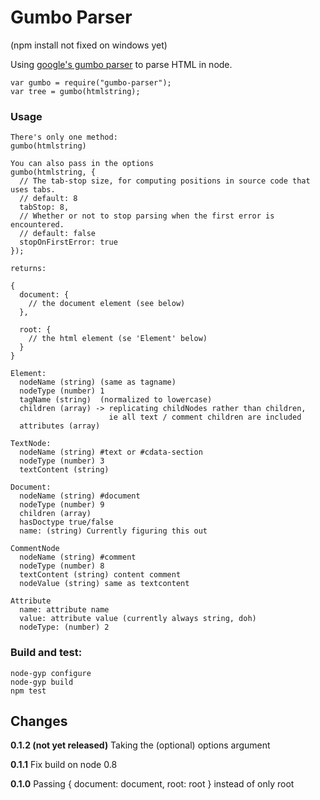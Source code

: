 # Gumbo Parser

(npm install not fixed on windows yet)

Using [google's gumbo parser](https://github.com/google/gumbo-parser) to parse HTML in node.

```
var gumbo = require("gumbo-parser");
var tree = gumbo(htmlstring);
```

### Usage
```
There's only one method:
gumbo(htmlstring) 

You can also pass in the options
gumbo(htmlstring, {
  // The tab-stop size, for computing positions in source code that uses tabs.
  // default: 8
  tabStop: 8,
  // Whether or not to stop parsing when the first error is encountered.
  // default: false
  stopOnFirstError: true
});

returns:

{
  document: {
    // the document element (see below)
  },

  root: {
    // the html element (se 'Element' below)
  }
}

Element:
  nodeName (string) (same as tagname)
  nodeType (number) 1
  tagName (string)  (normalized to lowercase)
  children (array) -> replicating childNodes rather than children,
                      ie all text / comment children are included
  attributes (array)

TextNode:
  nodeName (string) #text or #cdata-section
  nodeType (number) 3
  textContent (string)

Document:
  nodeName (string) #document
  nodeType (number) 9
  children (array)
  hasDoctype true/false
  name: (string) Currently figuring this out

CommentNode
  nodeName (string) #comment
  nodeType (number) 8
  textContent (string) content comment
  nodeValue (string) same as textcontent

Attribute
  name: attribute name
  value: attribute value (currently always string, doh)
  nodeType: (number) 2
```

### Build and test:
```
node-gyp configure
node-gyp build
npm test
```


## Changes

**0.1.2 (not yet released)** Taking the (optional) options argument

**0.1.1** Fix build on node 0.8

**0.1.0** Passing { document: document, root: root } instead of only root
